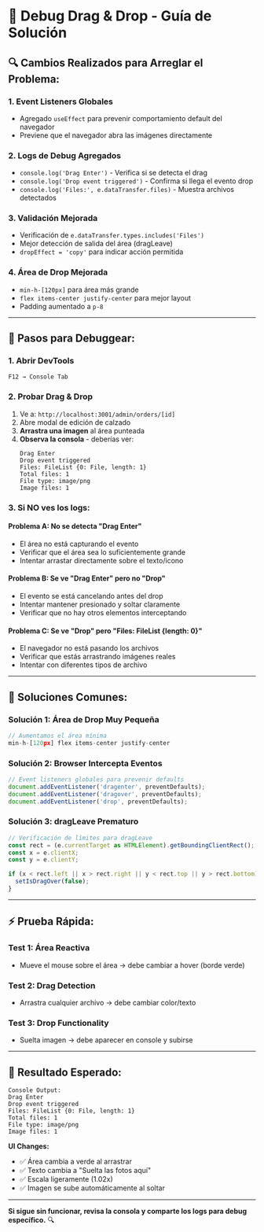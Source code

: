 # 🐛 Debug Drag & Drop - Guía de Solución

## 🔍 **Cambios Realizados para Arreglar el Problema:**

### 1. **Event Listeners Globales**
- Agregado `useEffect` para prevenir comportamiento default del navegador
- Previene que el navegador abra las imágenes directamente

### 2. **Logs de Debug Agregados**
- `console.log('Drag Enter')` - Verifica si se detecta el drag
- `console.log('Drop event triggered')` - Confirma si llega el evento drop
- `console.log('Files:', e.dataTransfer.files)` - Muestra archivos detectados

### 3. **Validación Mejorada**
- Verificación de `e.dataTransfer.types.includes('Files')`
- Mejor detección de salida del área (dragLeave)
- `dropEffect = 'copy'` para indicar acción permitida

### 4. **Área de Drop Mejorada**
- `min-h-[120px]` para área más grande
- `flex items-center justify-center` para mejor layout
- Padding aumentado a `p-8`

---

## 🧪 **Pasos para Debuggear:**

### **1. Abrir DevTools**
```
F12 → Console Tab
```

### **2. Probar Drag & Drop**
1. Ve a: `http://localhost:3001/admin/orders/[id]`
2. Abre modal de edición de calzado
3. **Arrastra una imagen** al área punteada
4. **Observa la consola** - deberías ver:
   ```
   Drag Enter
   Drop event triggered
   Files: FileList {0: File, length: 1}
   Total files: 1
   File type: image/png
   Image files: 1
   ```

### **3. Si NO ves los logs:**

#### **Problema A: No se detecta "Drag Enter"**
- El área no está capturando el evento
- Verificar que el área sea lo suficientemente grande
- Intentar arrastar directamente sobre el texto/icono

#### **Problema B: Se ve "Drag Enter" pero no "Drop"**
- El evento se está cancelando antes del drop
- Intentar mantener presionado y soltar claramente
- Verificar que no hay otros elementos interceptando

#### **Problema C: Se ve "Drop" pero "Files: FileList {length: 0}"**
- El navegador no está pasando los archivos
- Verificar que estás arrastrando imágenes reales
- Intentar con diferentes tipos de archivo

---

## 🔧 **Soluciones Comunes:**

### **Solución 1: Área de Drop Muy Pequeña**
```typescript
// Aumentamos el área mínima
min-h-[120px] flex items-center justify-center
```

### **Solución 2: Browser Intercepta Eventos**
```typescript
// Event listeners globales para prevenir defaults
document.addEventListener('dragenter', preventDefaults);
document.addEventListener('dragover', preventDefaults);
document.addEventListener('drop', preventDefaults);
```

### **Solución 3: dragLeave Prematuro**
```typescript
// Verificación de límites para dragLeave
const rect = (e.currentTarget as HTMLElement).getBoundingClientRect();
const x = e.clientX;
const y = e.clientY;

if (x < rect.left || x > rect.right || y < rect.top || y > rect.bottom) {
  setIsDragOver(false);
}
```

---

## ⚡ **Prueba Rápida:**

### **Test 1: Área Reactiva**
- Mueve el mouse sobre el área → debe cambiar a hover (borde verde)

### **Test 2: Drag Detection**
- Arrastra cualquier archivo → debe cambiar color/texto

### **Test 3: Drop Functionality**
- Suelta imagen → debe aparecer en console y subirse

---

## 🎯 **Resultado Esperado:**

```
Console Output:
Drag Enter
Drop event triggered
Files: FileList {0: File, length: 1}
Total files: 1
File type: image/png
Image files: 1
```

**UI Changes:**
- ✅ Área cambia a verde al arrastrar
- ✅ Texto cambia a "Suelta las fotos aquí"
- ✅ Escala ligeramente (1.02x)
- ✅ Imagen se sube automáticamente al soltar

---

**Si sigue sin funcionar, revisa la consola y comparte los logs para debug específico.** 🔍